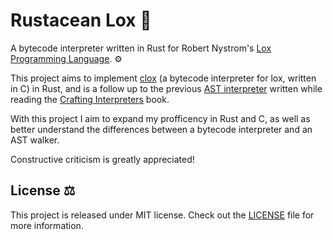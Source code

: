 # Rustacean Lox 🦀️

A bytecode interpreter written in Rust for Robert Nystrom's [Lox Programming Language](https://craftinginterpreters.com/the-lox-language.html). ⚙️

This project aims to implement [clox](https://craftinginterpreters.com/a-bytecode-virtual-machine.html) (a bytecode interpreter for lox, written in C) in Rust, and is a follow up to the previous [AST interpreter](https://github.com/Sarakuzoi/jlox) written while reading the [Crafting Interpreters](https://craftinginterpreters.com/) book.

With this project I aim to expand my profficency in Rust and C, as well as better understand the differences between a bytecode interpreter and an AST walker.

Constructive criticism is greatly appreciated!

## License ⚖️

This project is released under MIT license. Check out the [LICENSE](LICENSE) file for more information.
